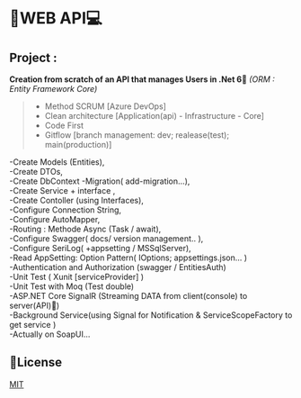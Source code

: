 # 📡WEB API💻

## Project :

**Creation from scratch of an API that manages Users in .Net 6🚀** 
*(ORM : Entity Framework Core)*

> -   Method SCRUM [Azure DevOps]
> -   Clean architecture [Application(api) - Infrastructure - Core]
> -   Code First
> -   Gitflow [branch management: dev; realease(test); main(production)]

-Create Models (Entities),  
-Create DTOs,  
-Create DbContext
-Migration( add-migration…),  
-Create Service + interface ,  
-Create Contoller (using Interfaces),  
-Configure Connection String,  
-Configure AutoMapper,  
-Routing : Methode Async (Task / await),  
-Configure Swagger( docs/ version management.. ),  
-Configure SeriLog( +appsetting / MSSqlServer),  
-Read AppSetting: Option Pattern( IOptions; appsettings.json… )  
-Authentication and Authorization (swagger / EntitiesAuth)  
-Unit Test ( Xunit [serviceProvider] )  
-Unit Test with Moq (Test double)  
-ASP.NET Core SignalR (Streaming DATA from client(console) to server(API)🔁)  
-Background Service(using Signal for Notification & ServiceScopeFactory to get service )  
-Actually on SoapUI...

## 📄License
[MIT](https://choosealicense.com/licenses/mit/)
